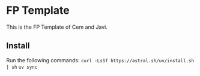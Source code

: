 # FP Template
This is the FP Template of Cem and Javi.

## Install
Run the following commands:
``
curl -LsSf https://astral.sh/uv/install.sh | sh
``
``
uv sync
``